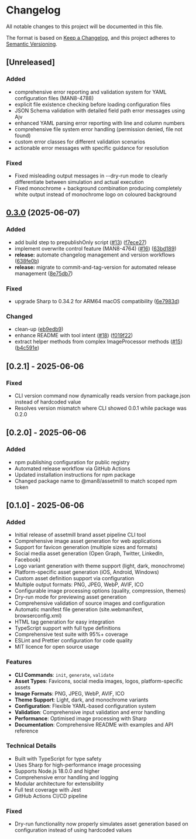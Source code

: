 # Changelog

All notable changes to this project will be documented in this file.

The format is based on [Keep a Changelog](https://keepachangelog.com/en/1.0.0/),
and this project adheres to [Semantic Versioning](https://semver.org/spec/v2.0.0.html).

## [Unreleased]

### Added

* comprehensive error reporting and validation system for YAML configuration files (MAN8-4788)
* explicit file existence checking before loading configuration files
* JSON Schema validation with detailed field path error messages using Ajv
* enhanced YAML parsing error reporting with line and column numbers
* comprehensive file system error handling (permission denied, file not found)
* custom error classes for different validation scenarios
* actionable error messages with specific guidance for resolution

### Fixed
- Fixed misleading output messages in --dry-run mode to clearly differentiate between simulation and actual execution
- Fixed monochrome + background combination producing completely white output instead of monochrome logo on coloured background
## [0.3.0](https://github.com/man8/assetmill/compare/v0.2.1...v0.3.0) (2025-06-07)


### Added

* add build step to prepublishOnly script ([#13](https://github.com/man8/assetmill/issues/13)) ([f7ece27](https://github.com/man8/assetmill/commit/f7ece27fa5e920f9fab3d764a5237007a81b848e))
* implement overwrite control feature (MAN8-4764) ([#16](https://github.com/man8/assetmill/issues/16)) ([63bd189](https://github.com/man8/assetmill/commit/63bd18971ddf8ad18dfc6360d8c432ace7e0c85b))
* **release:** automate changelog management and version workflows ([638fe0b](https://github.com/man8/assetmill/commit/638fe0b1290ecf2f3ddd356224c8562a3375958f))
* **release:** migrate to commit-and-tag-version for automated release management ([8e75db7](https://github.com/man8/assetmill/commit/8e75db72fb0ea33d813bde7c969fb7c5c31fee90))


### Fixed

* upgrade Sharp to 0.34.2 for ARM64 macOS compatibility ([6e7983d](https://github.com/man8/assetmill/commit/6e7983d5677c40899b021f8bef957008cdb74264))


### Changed

* clean-up ([eb9edb9](https://github.com/man8/assetmill/commit/eb9edb970b84e6872083b77cc5f5a495261f5c97))
* enhance README with tool intent ([#18](https://github.com/man8/assetmill/issues/18)) ([f019f22](https://github.com/man8/assetmill/commit/f019f22bae6af08bc97ca23e5b4e5388d23f89ef))
* extract helper methods from complex ImageProcessor methods ([#15](https://github.com/man8/assetmill/issues/15)) ([b4c591e](https://github.com/man8/assetmill/commit/b4c591e006dbe390768b922ac57f8bf454bc263c))

## [0.2.1] - 2025-06-06

### Fixed
- CLI version command now dynamically reads version from package.json instead of hardcoded value
- Resolves version mismatch where CLI showed 0.0.1 while package was 0.2.0

## [0.2.0] - 2025-06-06

### Added
- npm publishing configuration for public registry
- Automated release workflow via GitHub Actions
- Updated installation instructions for npm package
- Changed package name to @man8/assetmill to match scoped npm token

## [0.1.0] - 2025-06-06

### Added
- Initial release of assetmill brand asset pipeline CLI tool
- Comprehensive image asset generation for web applications
- Support for favicon generation (multiple sizes and formats)
- Social media asset generation (Open Graph, Twitter, LinkedIn, Facebook)
- Logo variant generation with theme support (light, dark, monochrome)
- Platform-specific asset generation (iOS, Android, Windows)
- Custom asset definition support via configuration
- Multiple output formats: PNG, JPEG, WebP, AVIF, ICO
- Configurable image processing options (quality, compression, themes)
- Dry-run mode for previewing asset generation
- Comprehensive validation of source images and configuration
- Automatic manifest file generation (site.webmanifest, browserconfig.xml)
- HTML tag generation for easy integration
- TypeScript support with full type definitions
- Comprehensive test suite with 95%+ coverage
- ESLint and Prettier configuration for code quality
- MIT licence for open source usage

### Features
- **CLI Commands**: `init`, `generate`, `validate`
- **Asset Types**: Favicons, social media images, logos, platform-specific assets
- **Image Formats**: PNG, JPEG, WebP, AVIF, ICO
- **Theme Support**: Light, dark, and monochrome variants
- **Configuration**: Flexible YAML-based configuration system
- **Validation**: Comprehensive input validation and error handling
- **Performance**: Optimised image processing with Sharp
- **Documentation**: Comprehensive README with examples and API reference

### Technical Details
- Built with TypeScript for type safety
- Uses Sharp for high-performance image processing
- Supports Node.js 18.0.0 and higher
- Comprehensive error handling and logging
- Modular architecture for extensibility
- Full test coverage with Jest
- GitHub Actions CI/CD pipeline

### Fixed
- Dry-run functionality now properly simulates asset generation based on configuration instead of using hardcoded values
